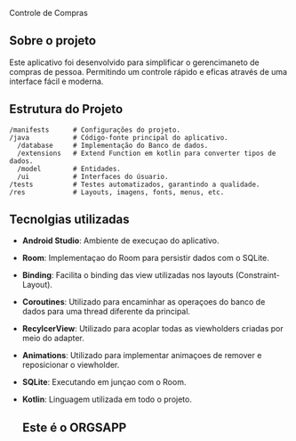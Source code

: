 Controle de Compras

## Sobre o projeto
Este aplicativo foi desenvolvido para simplificar o gerencimaneto de compras de pessoa. Permitindo um controle rápido e eficas através de uma interface fácil e moderna.

## Estrutura do Projeto
`````
/manifests      # Configurações do projeto.
/java           # Código-fonte principal do aplicativo.
  /database     # Implementação do Banco de dados.
  /extensions   # Extend Function em kotlin para converter tipos de dados.
  /model        # Entidades.
  /ui           # Interfaces do úsuario.
/tests          # Testes automatizados, garantindo a qualidade.
/res            # Layouts, imagens, fonts, menus, etc.
`````

## Tecnolgias utilizadas
- **Android Studio**: Ambiente de execuçao do aplicativo.
- **Room**: Implementaçao do Room para persistir dados com o SQLite.
- **Binding**: Facilita o binding das view utilizadas nos layouts (Constraint-Layout).
- **Coroutines**: Utilizado para encaminhar as operaçoes do banco de dados para uma thread diferente da principal.
- **RecylcerView**: Utilizado para acoplar todas as viewholders criadas por meio do adapter.
- **Animations**: Utilizado para implementar animaçoes de remover e reposicionar o viewholder.
- **SQLite**: Executando em junçao com o Room.
- **Kotlin**: Linguagem utilizada em todo o projeto.
  

  ## Este é o ORGSAPP 
